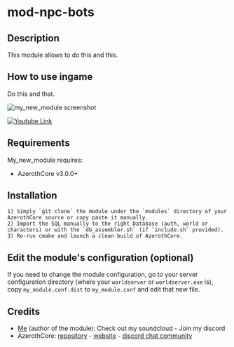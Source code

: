 # mod-npc-bots

## Description

This module allows to do this and this.


## How to use ingame

Do this and that.

![my_new_module screenshot](/screenshots/my_module.png?raw=true "my_new_module screenshot")

<!-- Video example - We can't embed videos on github, only on github.io pages. If you can, make an animated gif of your video instead (but it's not required) -->
[![Youtube Link](https://i.imgur.com/Jhrdgv6.png)](https://www.youtube.com/watch?v=cOgDy7tLNPM)


## Requirements

My_new_module requires:

- AzerothCore v3.0.0+


## Installation

```
1) Simply `git clone` the module under the `modules` directory of your AzerothCore source or copy paste it manually.
2) Import the SQL manually to the right Database (auth, world or characters) or with the `db_assembler.sh` (if `include.sh` provided).
3) Re-run cmake and launch a clean build of AzerothCore.
```

## Edit the module's configuration (optional)

If you need to change the module configuration, go to your server configuration directory (where your `worldserver` or `worldserver.exe` is), copy `my_module.conf.dist` to `my_module.conf` and edit that new file.


## Credits

* [Me](https://github.com/YOUR_GITHUB_NAME) (author of the module): Check out my soundcloud - Join my discord
* AzerothCore: [repository](https://github.com/azerothcore) - [website](http://azerothcore.org/) - [discord chat community](https://discord.gg/PaqQRkd)
